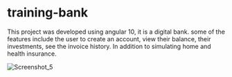# training-bank



This project was developed using angular 10, it is a digital bank.
some of the features include the user to create an account, view their balance, their investments, see the invoice history.
In addition to simulating home and health insurance.


![Screenshot_5](https://user-images.githubusercontent.com/45177600/120411611-76425200-c32b-11eb-86f4-7f6739a9058f.png)
